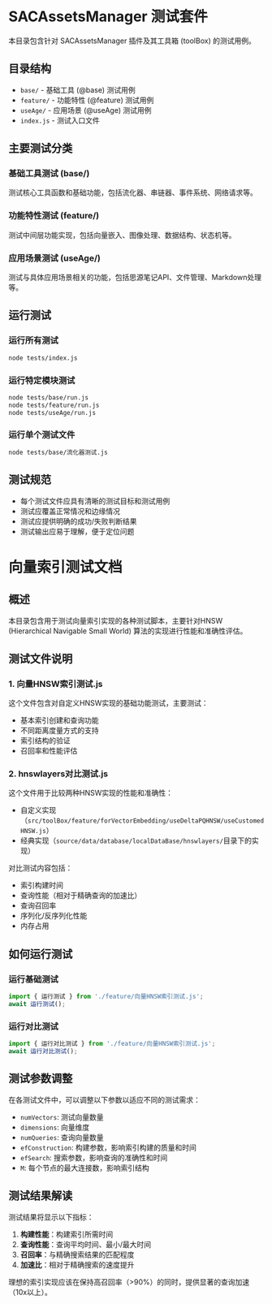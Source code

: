 # SACAssetsManager 测试套件

本目录包含针对 SACAssetsManager 插件及其工具箱 (toolBox) 的测试用例。

## 目录结构

- `base/` - 基础工具 (@base) 测试用例
- `feature/` - 功能特性 (@feature) 测试用例
- `useAge/` - 应用场景 (@useAge) 测试用例
- `index.js` - 测试入口文件

## 主要测试分类

### 基础工具测试 (base/)

测试核心工具函数和基础功能，包括流化器、串链器、事件系统、网络请求等。

### 功能特性测试 (feature/)

测试中间层功能实现，包括向量嵌入、图像处理、数据结构、状态机等。

### 应用场景测试 (useAge/)

测试与具体应用场景相关的功能，包括思源笔记API、文件管理、Markdown处理等。

## 运行测试

### 运行所有测试

```bash
node tests/index.js
```

### 运行特定模块测试

```bash
node tests/base/run.js
node tests/feature/run.js
node tests/useAge/run.js
```

### 运行单个测试文件

```bash
node tests/base/流化器测试.js
```

## 测试规范

- 每个测试文件应具有清晰的测试目标和测试用例
- 测试应覆盖正常情况和边缘情况
- 测试应提供明确的成功/失败判断结果
- 测试输出应易于理解，便于定位问题

# 向量索引测试文档

## 概述

本目录包含用于测试向量索引实现的各种测试脚本，主要针对HNSW (Hierarchical Navigable Small World) 算法的实现进行性能和准确性评估。

## 测试文件说明

### 1. 向量HNSW索引测试.js

这个文件包含对自定义HNSW实现的基础功能测试，主要测试：

- 基本索引创建和查询功能
- 不同距离度量方式的支持
- 索引结构的验证
- 召回率和性能评估

### 2. hnswlayers对比测试.js

这个文件用于比较两种HNSW实现的性能和准确性：

- 自定义实现（`src/toolBox/feature/forVectorEmbedding/useDeltaPQHNSW/useCustomedHNSW.js`）
- 经典实现（`source/data/database/localDataBase/hnswlayers/`目录下的实现）

对比测试内容包括：
- 索引构建时间
- 查询性能（相对于精确查询的加速比）
- 查询召回率
- 序列化/反序列化性能
- 内存占用

## 如何运行测试

### 运行基础测试

```javascript
import { 运行测试 } from './feature/向量HNSW索引测试.js';
await 运行测试();
```

### 运行对比测试

```javascript
import { 运行对比测试 } from './feature/向量HNSW索引测试.js';
await 运行对比测试();
```

## 测试参数调整

在各测试文件中，可以调整以下参数以适应不同的测试需求：

- `numVectors`: 测试向量数量
- `dimensions`: 向量维度
- `numQueries`: 查询向量数量
- `efConstruction`: 构建参数，影响索引构建的质量和时间
- `efSearch`: 搜索参数，影响查询的准确性和时间
- `M`: 每个节点的最大连接数，影响索引结构

## 测试结果解读

测试结果将显示以下指标：

1. **构建性能**：构建索引所需时间
2. **查询性能**：查询平均时间、最小/最大时间
3. **召回率**：与精确搜索结果的匹配程度
4. **加速比**：相对于精确搜索的速度提升

理想的索引实现应该在保持高召回率（>90%）的同时，提供显著的查询加速（10x以上）。 